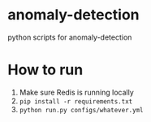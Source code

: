 # anomaly-detection
python scripts for anomaly-detection



# How to run

1. Make sure Redis is running locally
2. `pip install -r requirements.txt`
3. `python run.py configs/whatever.yml`